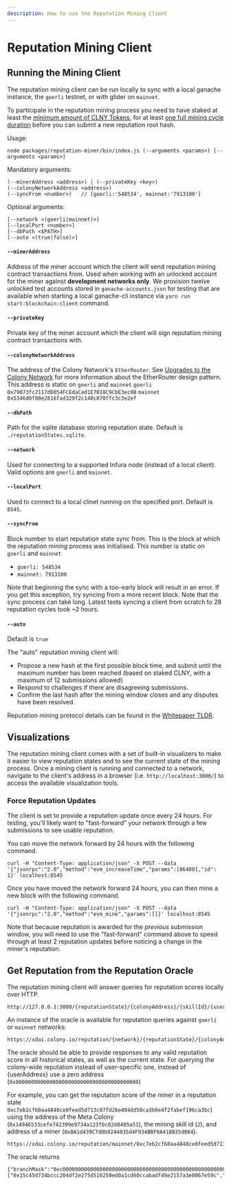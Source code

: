 ```yaml
---
description: How to use the Reputation Mining Client
---
```


# Reputation Mining Client

## Running the Mining Client

The reputation mining client can be run locally to sync with a local ganache instance, the `goerli` testnet, or with glider on `mainnet`.

To participate in the reputation mining process you need to have staked at least the [minimum amount of CLNY Tokens](../interfaces/ireputationminingcycle.md#getminstake-uint256-minstake), for at least [one full mining cycle duration](../interfaces/ireputationminingcycle.md#getminingwindowduration-uint256-miningwindowduration) before you can submit a new reputation root hash.

Usage:

```
node packages/reputation-miner/bin/index.js (--arguments <params>) [--arguments <params>]
```

Mandatory arguments:

```
(--minerAddress <address>) | (--privateKey <key>)
(--colonyNetworkAddress <address>)
(--syncFrom <number>)   // [goerli:'548534', mainnet:'7913100']
```

Optional arguments:

```
[--network <(goerli|mainnet)>]  
[--localPort <number>]
[--dbPath <$PATH>]
[--auto <(true|false)>]
```

#### `--minerAddress`

Address of the miner account which the client will send reputation mining contract transactions from. Used when working with an unlocked account for the miner against **development networks only**. We provision twelve unlocked test accounts stored in `ganache-accounts.json` for testing that are available when starting a local ganache-cli instance via `yarn run start:blockchain:client` command.

#### `--privateKey`

Private key of the miner account which the client will sign reputation mining contract transactions with.

#### `--colonyNetworkAddress`

The address of the Colony Network's `EtherRouter`. See [Upgrades to the Colony Network](../docs/upgrades.md) for more information about the EtherRouter design pattern. This address is static on `goerli` and `mainnet` `goerli` `0x79073fc2117dD054FCEdaCad1E7018C9CbE3ec0B` `mainnet` `0x5346d0f80e2816fad329f2c140c870ffc3c3e2ef`

#### `--dbPath`

Path for the sqlite database storing reputation state. Default is `./reputationStates.sqlite`.

#### `--network`

Used for connecting to a supported Infura node (instead of a local client). Valid options are `goerli` and `mainnet`.

#### `--localPort`

Used to connect to a local clinet running on the specified port. Default is `8545`.

#### `--syncFrom`

Block number to start reputation state sync from. This is the block at which the reputation mining process was initialised. This number is static on `goerli` and `mainnet`

* `goerli: 548534`
* `mainnet: 7913100`

Note that beginning the sync with a too-early block will result in an error. If you get this exception, try syncing from a more recent block. Note that the sync process can take long. Latest tests syncing a client from scratch to 28 reputation cycles took \~2 hours.

#### `--auto`

Default is `true`

The "auto" reputation mining client will:

* Propose a new hash at the first possible block time, and submit until the maximum number has been reached (based on staked CLNY, with a maximum of 12 submissions allowed)
* Respond to challenges if there are disagreeing submissions.
* Confirm the last hash after the mining window closes and any disputes have been resolved.

Reputation mining protocol details can be found in the [Whitepaper TLDR](../tldr/reputationmining.md).

## Visualizations

The reputation mining client comes with a set of built-in visualizers to make it easier to view reputation states and to see the current state of the mining process. Once a mining client is running and connected to a network, navigate to the client's address in a browser (i.e. `http://localhost:3000/`) to access the available visualization tools.

### Force Reputation Updates

The client is set to provide a reputation update once every 24 hours. For testing, you'll likely want to "fast-forward" your network through a few submissions to see usable reputation.

You can move the network forward by 24 hours with the following command.

```
curl -H "Content-Type: application/json" -X POST --data '{"jsonrpc":"2.0","method":"evm_increaseTime","params":[86400],"id": 1}' localhost:8545
```

Once you have moved the network forward 24 hours, you can then mine a new block with the following command.

```
curl -H "Content-Type: application/json" -X POST --data '{"jsonrpc":"2.0","method":"evm_mine","params":[]}' localhost:8545
```

Note that because reputation is awarded for the _previous_ submission window, you will need to use the "fast-forward" command above to speed through at least 2 reputation updates before noticing a change in the miner's reputation.

## Get Reputation from the Reputation Oracle

The reputation mining client will answer queries for reputation scores locally over HTTP.

```
http://127.0.0.1:3000/{reputationState}/{colonyAddress}/{skillId}/{userAddress}
```

An instance of the oracle is available for reputation queries against `goerli` or `mainnet` networks:

```
https://xdai.colony.io/reputation/{network}/{reputationState}/{colonyAddress}/{skillId}/{userAddress}
```

The oracle should be able to provide responses to any valid reputation score in all historical states, as well as the current state. For querying the colony-wide reputation instead of user-specific one, instead of {userAddress} use a zero address (`0x0000000000000000000000000000000000000000`)

For example, you can get the reputation score of the miner in a reputation state `0xc7eb2cf60aa4848ce0feed5d713c07fd26e404dd50ca3b9e4f2fabef196ca3bc`) using the address of the Meta Colony (`0x14946533cefe742399e9734a123f0c02d0405a51`), the mining skill id (`2`), and address of a miner (`0x0A1d439C7d0b9244035d4F934BBF8A418B35d064`).

```
https://xdai.colony.io/reputation/mainnet/0xc7eb2cf60aa4848ce0feed5d713c07fd26e404dd50ca3b9e4f2fabef196ca3bc/0x14946533cefe742399e9734a123f0c02d0405a51/2/0x0A1d439C7d0b9244035d4F934BBF8A418B35d064
```

The oracle returns

```
{"branchMask":"0xc000000000000000000000000000000000000000000000000000000000000000","siblings":["0x15c45d734bccc204df2e275d516250ed0a1cd60ccabadf49e2157a3e8067e59c","0xd4ee79473ec5573d706be030f3077c44aef06f26745349bbd93dcf5f4e254422"],"key":"0x14946533cefe742399e9734a123f0c02d0405a5100000000000000000000000000000000000000000000000000000000000000020a1d439c7d0b9244035d4f934bbf8a418b35d064","value":"0x00000000000000000000000000000000000000000000000000000000000000000000000000000000000000000000000000000000000000000000000000000004","reputation":"0x0000000000000000000000000000000000000000000000000000000000000000","uid":"0x0000000000000000000000000000000000000000000000000000000000000004","reputationAmount":"0"}
```
